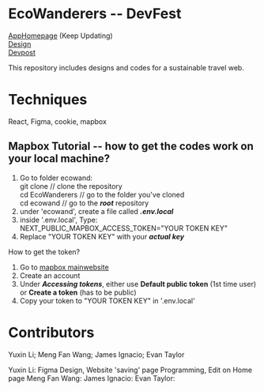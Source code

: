 # EcoWanderers -- DevFest
[AppHomepage](https://ecowanderers.vercel.app/) (Keep Updating)\
[Design](https://www.figma.com/file/25vlAXVS8CEidIUnIRUbHo/EcoWanderers?type=design&node-id=0%3A1&mode=dev&t=PBJvjVZSiWYjawMM-1)\
[Devpost](https://devpost.com/software/ecowanderers-do873p)

This repository includes designs and codes for a sustainable travel web.

# Techniques
React, Figma, cookie, mapbox

## Mapbox Tutorial -- how to get the codes work on your local machine?
1. Go to folder ecowand:\
  git clone // clone the repository\
  cd EcoWanderers // go to the folder you've cloned\
  cd ecowand // go to the ***root*** repository
2. under 'ecowand', create a file called ***.env.local***
3. inside '.env.local', Type: NEXT_PUBLIC_MAPBOX_ACCESS_TOKEN="YOUR TOKEN KEY"
4. Replace "YOUR TOKEN KEY" with your ***actual key***

How to get the token?
1. Go to [mapbox mainwebsite](https://www.mapbox.com/)
2. Create an account
3. Under ***Accessing tokens***, either use **Default public token** (1st time user) or **Create a token** (has to be public)
4. Copy your token to "YOUR TOKEN KEY" in '.env.local'

# Contributors
Yuxin Li; Meng Fan Wang; James Ignacio; Evan Taylor

Yuxin Li: Figma Design, Website 'saving' page Programming, Edit on Home page
Meng Fan Wang:
James Ignacio:
Evan Taylor:

